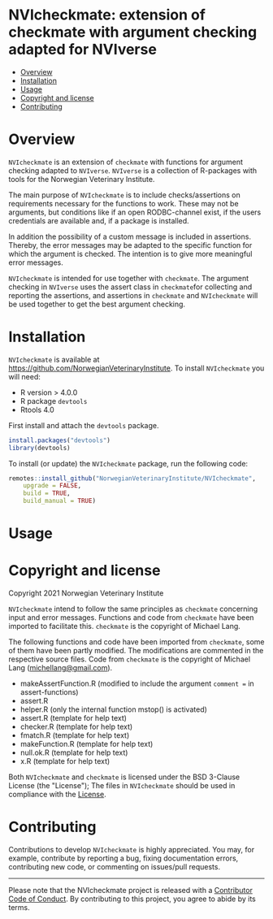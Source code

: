 NVIcheckmate: extension of checkmate with argument checking adapted for NVIverse
================

  - [Overview](#overview)
  - [Installation](#installation)
  - [Usage](#usage)
  - [Copyright and license](#copyright-and-license)
  - [Contributing](#contributing)

# Overview
`NVIcheckmate` is an extension of `checkmate` with functions for argument checking 
adapted to `NVIverse`. `NVIverse` is a collection of R-packages with tools for the 
Norwegian Veterinary Institute.

The main purpose of `NVIcheckmate` is to include checks/assertions on requirements 
necessary for the functions to work. These may not be arguments, but conditions 
like if an open RODBC-channel exist, if the users credentials are available and, 
if a package is installed.

In addition the possibility of a custom message is included in assertions. Thereby, 
the error messages may be adapted to the specific function for which the argument 
is checked. The intention is to give more meaningful error messages.

`NVIcheckmate` is intended for use together with `checkmate`. The argument checking
in `NVIverse` uses the assert class in `checkmate`for collecting and reporting the
assertions, and assertions in `checkmate` and `NVIcheckmate` will be used together 
to get the best argument checking.

# Installation

`NVIcheckmate` is available at https://github.com/NorwegianVeterinaryInstitute. 
To install `NVIcheckmate` you will need:
  - R version > 4.0.0
  - R package `devtools`
  - Rtools 4.0

First install and attach the `devtools` package.  

``` r
install.packages("devtools")
library(devtools)
```

To install (or update) the `NVIcheckmate` package, run the following code:

``` r
remotes::install_github("NorwegianVeterinaryInstitute/NVIcheckmate", 
	upgrade = FALSE, 
	build = TRUE,
	build_manual = TRUE)
```

# Usage


# Copyright and license
Copyright 2021 Norwegian Veterinary Institute

`NVIcheckmate` intend to follow the same principles as `checkmate` concerning 
input and error messages. Functions and code from `checkmate` have been imported 
to facilitate this. `checkmate` is the copyright of Michael Lang. 

The following functions and code have been imported from `checkmate`, some of 
them have been partly modified. The modifications are commented in the respective 
source files. Code from `checkmate` is the copyright of Michael Lang (michellang@gmail.com).

- makeAssertFunction.R (modified to include the argument `comment =` in assert-functions)
- assert.R
- helper.R (only the internal function mstop() is activated)
- assert.R (template for help text)
- checker.R (template for help text)
- fmatch.R (template for help text)
- makeFunction.R (template for help text)
- null.ok.R (template for help text)
- x.R (template for help text)


Both `NVIcheckmate` and `checkmate` is licensed under the BSD 3-Clause License 
(the "License"); The files in `NVIcheckmate` should be used in compliance with the [License](https://opensource.org/licenses/BSD-3-Clause).

# Contributing

Contributions to develop `NVIcheckmate` is highly appreciated. You may, for example, 
contribute by reporting a bug, fixing documentation errors, contributing new code, 
or commenting on issues/pull requests. 

-----

Please note that the NVIcheckmate project is released with a [Contributor Code of Conduct](https://contributor-covenant.org/version/2/0/CODE_OF_CONDUCT.html). By 
contributing to this project, you agree to abide by its terms.
